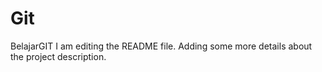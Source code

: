 # Git
BelajarGIT
I am editing the README file. Adding some more details about the project description.

